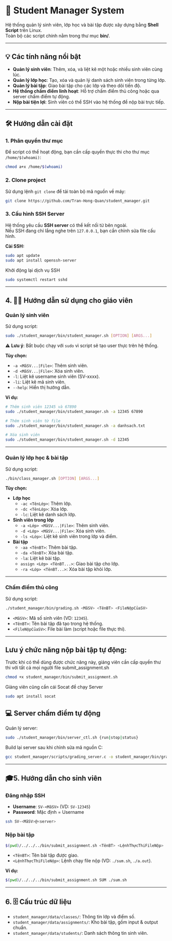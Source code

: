 # 🚀 Student Manager System

Hệ thống quản lý sinh viên, lớp học và bài tập được xây dựng bằng
**Shell Script** trên Linux.\
Toàn bộ các script chính nằm trong thư mục **bin/**.

------------------------------------------------------------------------

## 💡 Các tính năng nổi bật

-   **Quản lý sinh viên**: Thêm, xóa, và liệt kê một hoặc nhiều sinh
    viên cùng lúc.
-   **Quản lý lớp học**: Tạo, xóa và quản lý danh sách sinh viên trong
    từng lớp.
-   **Quản lý bài tập**: Giao bài tập cho các lớp và theo dõi tiến độ.
-   **Hệ thống chấm điểm linh hoạt**: Hỗ trợ chấm điểm thủ công hoặc qua
    server chấm điểm tự động.
-   **Nộp bài tiện lợi**: Sinh viên có thể SSH vào hệ thống để nộp bài
    trực tiếp.

------------------------------------------------------------------------

## 🛠️ Hướng dẫn cài đặt

### 1. Phân quyền thư mục

Để script có thể hoạt động, bạn cần cấp quyền thực thi cho thư mục
`/home/$(whoami)`:

``` bash
chmod a+x /home/$(whoami)
```

### 2. Clone project

Sử dụng lệnh `git clone` để tải toàn bộ mã nguồn về máy:

``` bash
git clone https://github.com/Tran-Hong-Quan/student_manager.git
```

### 3. Cấu hình SSH Server

Hệ thống yêu cầu **SSH server** có thể kết nối từ bên ngoài.\
Nếu SSH đang chỉ lắng nghe trên `127.0.0.1`, bạn cần chỉnh sửa file cấu
hình.

**Cài SSH:**
``` bash
sudo apt update
sudo apt install openssh-server
```
Khởi động lại dịch vụ SSH
``` bash
sudo systemctl restart sshd
```

------------------------------------------------------------------------

## 4. 👨‍🏫 Hướng dẫn sử dụng cho giáo viên

### Quản lý sinh viên

Sử dụng script:

``` bash
sudo ./student_manager/bin/student_manager.sh [OPTION] [ARGS...]
```

⚠️ **Lưu ý**: Bắt buộc chạy với `sudo` vì script sẽ tạo user thực trên
hệ thống.

**Tùy chọn:**

-   `-a <MãSV...|File>`: Thêm sinh viên.
-   `-d <MãSV...|File>`: Xóa sinh viên.
-   `-l`: Liệt kê username sinh viên (SV-xxxx).
-   `-li`: Liệt kê mã sinh viên.
-   `--help`: Hiển thị hướng dẫn.

**Ví dụ:**

``` bash
# Thêm sinh viên 12345 và 67890
sudo ./student_manager/bin/student_manager.sh -a 12345 67890

# Thêm sinh viên từ file
sudo ./student_manager/bin/student_manager.sh -a danhsach.txt

# Xóa sinh viên
sudo ./student_manager/bin/student_manager.sh -d 12345
```

------------------------------------------------------------------------

### Quản lý lớp học & bài tập

Sử dụng script:

``` bash
./bin/class_manager.sh [OPTION] [ARGS...]
```

**Tùy chọn:**

-   **Lớp học**
    -   `-ac <TênLớp>`: Thêm lớp.
    -   `-dc <TênLớp>`: Xóa lớp.
    -   `-lc`: Liệt kê danh sách lớp.
-   **Sinh viên trong lớp**
    -   `-a <Lớp> <MãSV...|File>`: Thêm sinh viên.
    -   `-d <Lớp> <MãSV...|File>`: Xóa sinh viên.
    -   `-ls <Lớp>`: Liệt kê sinh viên trong lớp và điểm.
-   **Bài tập**
    -   `-aa <TênBT>`: Thêm bài tập.
    -   `-da <TênBT>`: Xóa bài tập.
    -   `-la`: Liệt kê bài tập.
    -   `assign <Lớp> <TênBT...>`: Giao bài tập cho lớp.
    -   `-ra <Lớp> <TênBT...>`: Xóa bài tập khỏi lớp.

------------------------------------------------------------------------

### Chấm điểm thủ công

Sử dụng script:

``` bash
./student_manager/bin/grading.sh <MãSV> <TênBT> <FileNộpCủaSV>
```

-   `<MãSV>`: Mã số sinh viên (VD: `12345`).
-   `<TênBT>`: Tên bài tập đã tạo trong hệ thống.
-   `<FileNộpCủaSV>`: File bài làm (script hoặc file thực thi).

------------------------------------------------------------------------

## Lưu ý chức năng nộp bài tập tự động:
Trước khi có thể dùng được chức năng này, giảng viên cần cấp quyền thư thi với tất cả mọi người file submit_assignment.sh
``` bash
chmod +x student_manager/bin/submit_assignment.sh
```
Giảng viên cũng cần cái Socat để chạy Server
``` bash
sudo apt install socat
```

## 💻 Server chấm điểm tự động

Quản lý server:

``` bash
sudo ./student_manager/bin/server_ctl.sh {run|stop|status}
```

Build lại server sau khi chỉnh sửa mã nguồn C:

``` bash
gcc student_manager/scripts/grading_server.c -o student_manager/bin/grading_server.o
```
------------------------------------------------------------------------

## 🎓5.  Hướng dẫn cho sinh viên



### Đăng nhập SSH

-   **Username**: `SV-<MãSV>` (VD: `SV-12345`)
-   **Password**: Mặc định = Username

``` bash
ssh SV-<MãSV>@<server>
```

### Nộp bài tập

``` bash
$(pwd)/../../../bin/submit_assignment.sh <TênBT> <LệnhThựcThiFileNộp>
```

-   `<TênBT>`: Tên bài tập được giao.
-   `<LệnhThựcThiFileNộp>`: Lệnh chạy file nộp (VD: `./sum.sh`,
    `./a.out`).

**Ví dụ:**

``` bash
$(pwd)/../../../bin/submit_assignment.sh SUM ./sum.sh
```

------------------------------------------------------------------------

## 6. 🗄️ Cấu trúc dữ liệu

-   `student_manager/data/classes/`: Thông tin lớp và điểm số.
-   `student_manager/data/assignments/`: Kho bài tập, gồm input & output chuẩn.
-   `student_manager/data/students/`: Danh sách thông tin sinh viên.
